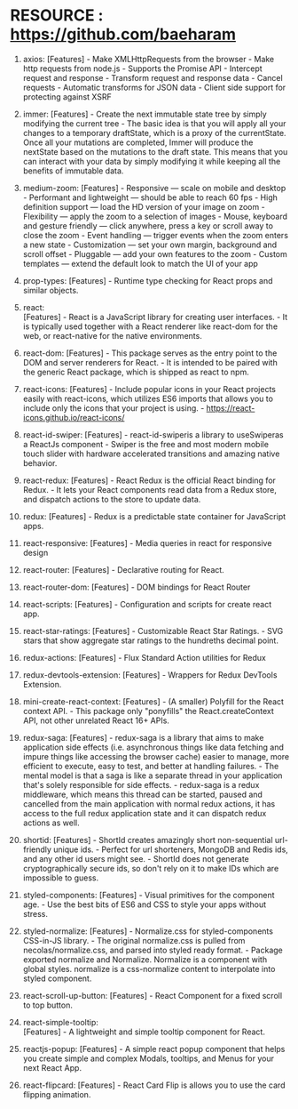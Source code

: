 # RESOURCE                : https://github.com/baeharam

1. axios:
          [Features]    - Make XMLHttpRequests from the browser
                        - Make http requests from node.js
                        - Supports the Promise API
                        - Intercept request and response
                        - Transform request and response data
                        - Cancel requests
                        - Automatic transforms for JSON data
                        - Client side support for protecting against XSRF

2. immer:
          [Features]    - Create the next immutable state tree by simply modifying the current tree
                        - The basic idea is that you will apply all your changes to a temporary draftState, 
                          which is a proxy of the currentState. Once all your mutations are completed, 
                          Immer will produce the nextState based on the mutations to the draft state. 
                          This means that you can interact with your data by simply modifying it while 
                          keeping all the benefits of immutable data.

3. medium-zoom:
          [Features]    - Responsive — scale on mobile and desktop
                        - Performant and lightweight — should be able to reach 60 fps
                        - High definition support — load the HD version of your image on zoom
                        - Flexibility — apply the zoom to a selection of images
                        - Mouse, keyboard and gesture friendly — click anywhere, press a key or scroll away to close the zoom
                        - Event handling — trigger events when the zoom enters a new state
                        - Customization — set your own margin, background and scroll offset
                        - Pluggable — add your own features to the zoom
                        - Custom templates — extend the default look to match the UI of your app

4. prop-types:
          [Features]    - Runtime type checking for React props and similar objects.    

5. react:                 
          [Features]    - React is a JavaScript library for creating user interfaces.
                        - It is typically used together with a React renderer like react-dom for the web, 
                          or react-native for the native environments.

6. react-dom:
          [Features]    - This package serves as the entry point to the DOM and server renderers for React.
                        - It is intended to be paired with the generic React package, which is shipped as react to npm.

7. react-icons:
          [Features]    - Include popular icons in your React projects easily with react-icons, 
                          which utilizes ES6 imports that allows you to include only the icons that your project is using.
                        - https://react-icons.github.io/react-icons/

8. react-id-swiper:
          [Features]    - react-id-swiperis a library to useSwiperas a ReactJs component
                        - Swiper is the free and most modern mobile touch slider with hardware 
                          accelerated transitions and amazing native behavior.

9. react-redux:
          [Features]    - React Redux is the official React binding for Redux. 
                        - It lets your React components read data from a Redux store, 
                          and dispatch actions to the store to update data.

10. redux:
          [Features]    - Redux is a predictable state container for JavaScript apps.  

11. react-responsive:
          [Features]    - Media queries in react for responsive design

12. react-router:
          [Features]    - Declarative routing for React.

13. react-router-dom:
          [Features]    - DOM bindings for React Router

14. react-scripts:
          [Features]    - Configuration and scripts for create react app.

15. react-star-ratings:
          [Features]    - Customizable React Star Ratings. 
                        - SVG stars that show aggregate star ratings to the hundreths decimal point.     

16. redux-actions:
          [Features]    - Flux Standard Action utilities for Redux


17. redux-devtools-extension:
          [Features]    - Wrappers for Redux DevTools Extension.

18. mini-create-react-context:
          [Features]    - (A smaller) Polyfill for the React context API.
                        - This package only "ponyfills" the React.createContext API, not other unrelated React 16+ APIs.

19. redux-saga:
          [Features]    - redux-saga is a library that aims to make application side effects 
                          (i.e. asynchronous things like data fetching and impure things like accessing the browser cache) easier to manage,
                          more efficient to execute, easy to test, and better at handling failures.
                        - The mental model is that a saga is like a separate thread in your application that's solely responsible for side effects.
                        - redux-saga is a redux middleware, which means this thread can be started, 
                          paused and cancelled from the main application with normal redux actions, 
                          it has access to the full redux application state and it can dispatch redux actions as well.

20. shortid:
          [Features]    - ShortId creates amazingly short non-sequential url-friendly unique ids. 
                        - Perfect for url shorteners, MongoDB and Redis ids, and any other id users might see.
                        - ShortId does not generate cryptographically secure ids, 
                          so don't rely on it to make IDs which are impossible to guess.

21. styled-components:
          [Features]    - Visual primitives for the component age. 
                        - Use the best bits of ES6 and CSS to style your apps without stress.  

22. styled-normalize:
          [Features]    - Normalize.css for styled-components CSS-in-JS library.
                        - The original normalize.css is pulled from necolas/normalize.css, 
                          and parsed into styled ready format.
                        - Package exported normalize and Normalize. Normalize is a component with global styles. normalize is 
                          a css-normalize content to interpolate into styled component.           

23. react-scroll-up-button:
          [Features]    - React Component for a fixed scroll to top button.      

24. react-simple-tooltip:                                                         
          [Features]    - A lightweight and simple tooltip component for React.

25. reactjs-popup:
          [Features]    - A simple react popup component that helps you create simple and complex Modals, 
                          tooltips, and Menus for your next React App.

26. react-flipcard:
          [Features]    - React Card Flip is allows you to use the card flipping animation.

